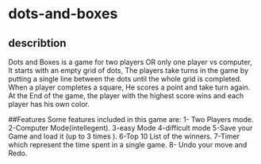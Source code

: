 # dots-and-boxes
## describtion
Dots and Boxes is a game for two players OR only one player vs computer, It starts with an empty grid of 
dots, The players take turns in the game by putting a single line between the dots until the whole grid is 
completed. When a player completes a square, He scores a point and take turn again. At the End of the game, the player 
with the highest score wins and each player has his own color.

##Features
Some features included in this game are:
1- Two Players mode.
2-Computer Mode(intellegent).
3-easy Mode
4-difficult mode
5-Save your Game and load it (up to 3 times ).
6-Top 10 List of the winners.
7-Timer which represent the time spent in a single game.
8- Undo your move and Redo.
